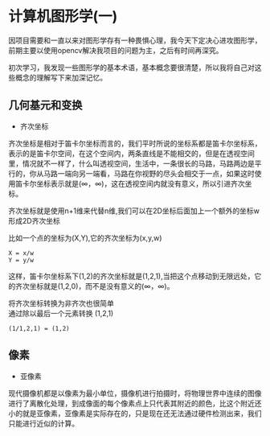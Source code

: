 # 计算机图形学(一)       
因项目需要和一直以来对图形学存有一种畏惧心理，我今天下定决心进攻图形学，前期主要以使用opencv解决我项目的问题为主，之后有时间再深究。     

初次学习，我发现一些图形学的基本术语，基本概念要很清楚，所以我将自己对这些概念的理解写下来加深记忆。             

## 几何基元和变换           

* 齐次坐标        

齐次坐标是相对于笛卡尔坐标而言的，我们平时所说的坐标系都是笛卡尔坐标系，表示的是笛卡尔空间，在这个空间内，两条直线是不能相交的，但是在透视空间里，情况就不一样了，什么叫透视空间，生活中，一条很长的马路，马路两边是平行的，你从马路一端向另一端看，马路在你视野的尽头会相交于一点，如果这时使用笛卡尔坐标表示就是(∞，∞)，这在透视空间内就没有意义，所以引进齐次坐标。         


齐次坐标就是使用n+1维来代替n维,我们可以在2D坐标后面加上一个额外的坐标w形成2D齐次坐标     


比如一个点的坐标为(X,Y),它的齐次坐标为(x,y,w)    


```
X = x/w  
Y = y/w
```    


这样，笛卡尔坐标系下(1,2)的齐次坐标就是(1,2,1),当把这个点移动到无限远处，它的齐次坐标就是(1,2,0)，而不是没有意义的(∞，∞)。   


将齐次坐标转换为非齐次也很简单         
通过除以最后一个元素转换
(1,2,1)
```
(1/1,2,1) = (1,2)
```            



## 像素        

* 亚像素           

现代摄像机都是以像素为最小单位，摄像机进行拍摄时，将物理世界中连续的图像进行了离散化处理，到成像面的每个像素点上只代表其附近的颜色，比这个附近还小的就是亚像素，亚像素是实际存在的，只是现在还无法通过硬件检测出来，我们只能进行近似的计算。        
